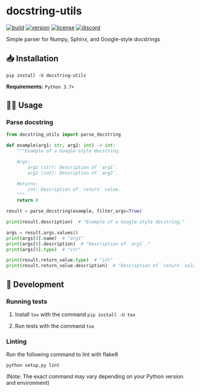 # docstring-utils

[![build](https://img.shields.io/github/workflow/status/DenverCoder1/docstring-utils/Python%20application/main)](https://github.com/DenverCoder1/docstring-utils/actions/workflows/python-app.yml)
[![version](https://img.shields.io/pypi/v/docstring-utils)](https://pypi.org/project/docstring-utils/)
[![license](https://img.shields.io/pypi/l/docstring-utils)](https://github.com/DenverCoder1/docstring-utils/blob/main/LICENSE)
[![discord](https://img.shields.io/discord/819650821314052106?color=5865F2&logo=discord&logoColor=white "Dev Pro Tips Discussion & Support Server")](https://discord.gg/fPrdqh3Zfu)

Simple parser for Numpy, Sphinx, and Google-style docstrings

## 📥 Installation

`pip install -U docstring-utils`

**Requirements:** `Python 3.7+`

## 🧑‍💻 Usage

### Parse docstring

```py
from docstring_utils import parse_docstring

def example(arg1: str, arg2: int) -> int:
    """Example of a Google-style docstring.

    Args:
        arg1 (str): Description of `arg1`.
        arg2 (int): Description of `arg2`.

    Returns:
        int: Description of `return` value.
    """
    return 0

result = parse_docstring(example, filter_args=True)

print(result.description)  # "Example of a Google-style docstring."

args = result.args.values()
print(args[0].name)  # "arg1"
print(args[0].description)  # "Description of `arg1`."
print(args[0].type)  # "str"

print(result.return_value.type)  # "int"
print(result.return_value.description)  # "Description of `return` value."
```

## 🧰 Development

### Running tests

1. Install `tox` with the command `pip install -U tox`

2. Run tests with the command `tox`

### Linting

Run the following command to lint with flake8

`python setup.py lint`

(Note: The exact command may vary depending on your Python version and environment)
